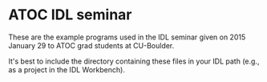 # ATOC IDL seminar

These are the example programs used 
in the IDL seminar given on 2015 January 29
to ATOC grad students at CU-Boulder.

It's best to include the directory containing
these files in your IDL path
(e.g., as a project in the IDL Workbench).
